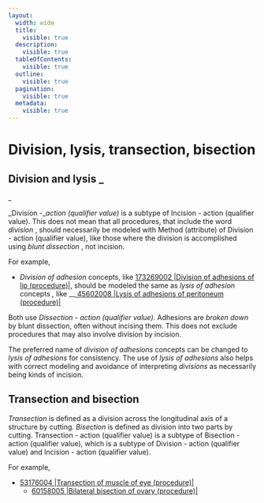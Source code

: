 ```yaml
---
layout:
  width: wide
  title:
    visible: true
  description:
    visible: true
  tableOfContents:
    visible: true
  outline:
    visible: true
  pagination:
    visible: true
  metadata:
    visible: true
---
```


# Division, lysis, transection, bisection

## Division and lysis _  
_

_Division -__action (qualifier value)_ is a subtype of Incision - action (qualifier value). This does not mean that all procedures, that include the word  _division_ , should necessarily be modeled with Method (attribute) of Division - action (qualifier value), like those where the division is accomplished using  _blunt dissection_ , not incision. 

For example,

* _Division of adhesion_ concepts, like [173269002 |Division of adhesions of lip (procedure)|](http://snomed.info/id/173269002), should be modeled the same as  _lysis of adhesion_ concepts _,_ like __[ 45602008 |Lysis of adhesions of peritoneum (procedure)|](http://snomed.info/id/45602008)

Both use _Dissection - action (qualifier value)_. Adhesions are  _broken down_ by blunt dissection, often without incising them. This does not exclude procedures that may also involve division by incision.

The preferred name of  _division of adhesions_ concepts can be changed to  _lysis of adhesions_ for consistency. The use of  _lysis of adhesions_ also helps with correct modeling and avoidance of interpreting  _divisions_ as necessarily being kinds of incision.

## Transection and bisection

 _Transection_ is defined as a division across the longitudinal axis of a structure by cutting.  _Bisection_ is defined as division into two parts by cutting. Transection - action (qualifier value) is a subtype of Bisection - action (qualifier value), which is a subtype of Division - action (qualifier value) and Incision - action (qualifier value).

For example,

* [53176004 |Transection of muscle of eye (procedure)|](http://snomed.info/id/53176004)
    * [60158005 |Bilateral bisection of ovary (procedure)|](http://snomed.info/id/60158005)

